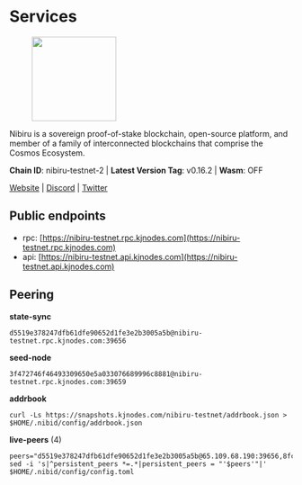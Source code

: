 # Services

<figure><img src="https://raw.githubusercontent.com/kj89/testnet_manuals/main/pingpub/logos/nibiru.png" width="150" alt=""><figcaption></figcaption></figure>

Nibiru is a sovereign proof-of-stake blockchain, open-source platform,  and member of a family of interconnected blockchains that comprise the Cosmos Ecosystem.

**Chain ID**: nibiru-testnet-2 | **Latest Version Tag**: v0.16.2 | **Wasm**: OFF

[Website](https://nibiru.fi) | [Discord](https://discord.gg/nibiru) | [Twitter](https://twitter.com/NibiruChain)


## Public endpoints

* rpc: [https://nibiru-testnet.rpc.kjnodes.com](https://nibiru-testnet.rpc.kjnodes.com)
* api: [https://nibiru-testnet.api.kjnodes.com](https://nibiru-testnet.api.kjnodes.com)

## Peering

**state-sync**

```
d5519e378247dfb61dfe90652d1fe3e2b3005a5b@nibiru-testnet.rpc.kjnodes.com:39656
```

**seed-node**

```
3f472746f46493309650e5a033076689996c8881@nibiru-testnet.rpc.kjnodes.com:39659
```

**addrbook**
```
curl -Ls https://snapshots.kjnodes.com/nibiru-testnet/addrbook.json > $HOME/.nibid/config/addrbook.json
```

**live-peers** (4)
```
peers="d5519e378247dfb61dfe90652d1fe3e2b3005a5b@65.109.68.190:39656,8fc35f8c603f2d7752ad3af0a93b12beffc556bb@144.76.30.36:15652,2ec6cb2a83c178fb490a992a3bd6a5c142c3fc61@135.181.20.30:26656,c65d746f84ef55510accfd49e6df224eb942e1f5@35.229.57.190:26656"
sed -i 's|^persistent_peers *=.*|persistent_peers = "'$peers'"|' $HOME/.nibid/config/config.toml
```
